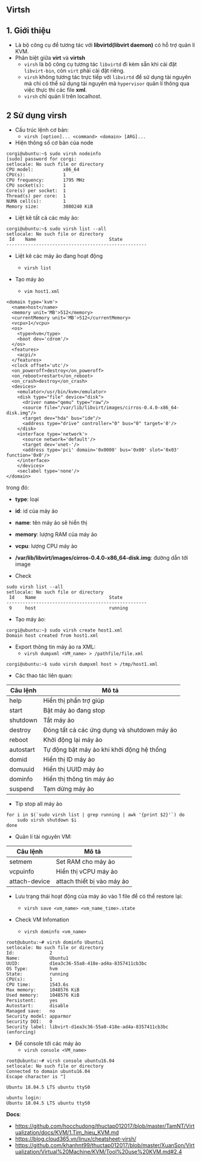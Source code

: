 ##  Virtsh
## 1. Giới thiệu
- Là bộ công cụ để tương tác với **libvirtd(libvirt daemon)** có hỗ trợ quản lí KVM.
- Phân biệt giữa **virt** và **virtsh**
  + `virsh` là bộ công cụ tương tác `libvirtd` đi kèm sẵn khi cài đặt `libvirt-bin`, còn `virt` phải cài đặt riêng.
  + `virsh` không tương tác trực tiếp với `libvirtd` để sử dụng tài nguyên mà chỉ có thể sử dụng tài nguyên mà `hypervisor` quản lí thông qua việc thực thi các file **xml**.
  + `virsh` chỉ quản lí trên localhost.

## 2 Sử dụng virsh
- Cấu trúc lệnh cơ bản:
  + `virsh [option]... <command> <domain> [ARG]...`
- Hiện thông số cơ bản của node

```
corgi@ubuntu:~$ sudo virsh nodeinfo
[sudo] password for corgi: 
setlocale: No such file or directory
CPU model:           x86_64
CPU(s):              1
CPU frequency:       1795 MHz
CPU socket(s):       1
Core(s) per socket:  1
Thread(s) per core:  1
NUMA cell(s):        1
Memory size:         3080240 KiB
```

- Liệt kê tất cả các máy ảo: 

```
corgi@ubuntu:~$ sudo virsh list --all
setlocale: No such file or directory
 Id    Name                           State
----------------------------------------------------
```

- Liệt kê các máy ảo đang hoạt động
  + `virsh list`

- Tạo máy ảo

  + `vim host1.xml`

```
<domain type='kvm'>
  <name>host</name>
  <memory unit='MB'>512</memory>
  <currentMemory unit='MB'>512</currentMemory>
  <vcpu>1</vcpu>
  <os>
    <type>hvm</type>
    <boot dev='cdrom'/>
  </os>
  <features>
    <acpi/>
  </features>
  <clock offset='utc'/>
  <on_poweroff>destroy</on_poweroff>
  <on_reboot>restart</on_reboot>
  <on_crash>destroy</on_crash>
  <devices>
    <emulator>/usr/bin/kvm</emulator>
    <disk type="file" device="disk">
      <driver name="qemu" type="raw"/>
      <source file="/var/lib/libvirt/images/cirros-0.4.0-x86_64-disk.img"/>
      <target dev="hda" bus="ide"/>
      <address type="drive" controller="0" bus="0" target='0'/>
    </disk>
    <interface type='network'>
      <source network='default'/>
      <target dev='vnet-'/>
      <address type='pci' domain='0x0000' bus='0x00' slot='0x03'
function='0x0'/>
    </interface>
    </devices>
    <seclabel type='none'/>
</domain>
```

trong đó:

- **type**: loại
- **id**: id của máy ảo
- **name**: tên máy ảo sẽ hiển thị
- **memory**: lượng RAM của máy ảo
- **vcpu**: lượng CPU máy ảo
- **/var/lib/libvirt/images/cirros-0.4.0-x86_64-disk.img**: đường dẫn tới image 

- Check

```
sudo virsh list --all                               
setlocale: No such file or directory
 Id    Name                           State
----------------------------------------------------
 9     host                           running
```

- Tạo máy ảo:

```
corgi@ubuntu:~⟫ sudo virsh create host1.xml                           
Domain host created from host1.xml
```

- Export thông tin máy ảo ra XML:
  + `virsh dumpxml <VM_name> > /pathfile/file.xml`

```
corgi@ubuntu:~$ sudo virsh dumpxml host > /tmp/host1.xml
```

- Các thao tác liên quan:

|Câu lệnh|Mô tả|
|--------|-----|
|help|Hiển thị phần trợ giúp|
|start|Bật máy ảo đang stop|
|shutdown|Tắt máy ảo|
|destroy|Đóng tất cả các ứng dụng và shutdown máy ảo|
|reboot|Khởi động lại máy ảo|
|autostart|Tự động bật máy ảo khi khởi động hệ thống|
|domid|Hiển thị ID máy ảo|
|domuuid|Hiển thị UUID máy ảo| 
|dominfo|Hiển thị thông tin máy ảo|
|suspend|Tạm dừng máy ảo|

- Tip stop all máy ảo

```
for i in $(`sudo virsh list | grep running | awk '{print $2}'`) do
    sudo virsh shutdown $i
done
```

- Quản lí tài nguyên VM:

|Câu lệnh|Mô tả|
|--------|-----|
|setmem|Set RAM cho máy ảo|
|vcpuinfo|Hiển thị vCPU máy ảo|
|attach-device|attach thiết bị vào máy ảo|

- Lưu trạng thái hoạt động của máy ảo vào 1 file để có thể restore lại:

  + `virsh save <vm_name> <vm_name_time>.state`

- Check VM Infomation
  + `virsh dominfo <vm_name>`

```
root@ubuntu:~# virsh dominfo Ubuntu1
setlocale: No such file or directory
Id:             2
Name:           Ubuntu1
UUID:           d1ea3c36-55a8-418e-ad4a-8357411cb3bc
OS Type:        hvm
State:          running
CPU(s):         1
CPU time:       1543.6s
Max memory:     1048576 KiB
Used memory:    1048576 KiB
Persistent:     yes
Autostart:      disable
Managed save:   no
Security model: apparmor
Security DOI:   0
Security label: libvirt-d1ea3c36-55a8-418e-ad4a-8357411cb3bc (enforcing)
```

- Để console tới các máy ảo 
  + `virsh console <VM_name>`


```
root@ubuntu:~# virsh console ubuntu16.04
setlocale: No such file or directory
Connected to domain ubuntu16.04
Escape character is ^]

Ubuntu 18.04.5 LTS ubuntu ttyS0

ubuntu login: 
Ubuntu 18.04.5 LTS ubuntu ttyS0

```









__Docs__:
- https://github.com/hocchudong/thuctap012017/blob/master/TamNT/Virtualization/docs/KVM/1.Tim_hieu_KVM.md
- https://blog.cloud365.vn/linux/cheatsheet-virsh/
- https://github.com/khanhnt99/thuctap012017/blob/master/XuanSon/Virtualization/Virtual%20Machine/KVM/Tool%20use%20KVM.md#2.4
